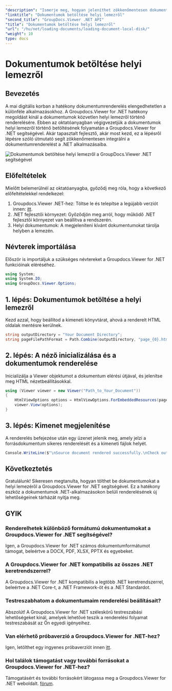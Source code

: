 ```yaml
---
"description": "Ismerje meg, hogyan jeleníthet zökkenőmentesen dokumentumokat a helyi lemezéről a .NET-hez készült Groupdocs.Viewer segítségével. Fejlessze .NET-alkalmazásait hatékony dokumentumkezeléssel."
"linktitle": "Dokumentumok betöltése helyi lemezről"
"second_title": "GroupDocs.Viewer .NET API"
"title": "Dokumentumok betöltése helyi lemezről"
"url": "/hu/net/loading-documents/loading-document-local-disk/"
"weight": 10
type: docs
---
```

# Dokumentumok betöltése helyi lemezről

## Bevezetés
A mai digitális korban a hatékony dokumentumrenderelés elengedhetetlen a különféle alkalmazásokhoz. A Groupdocs.Viewer for .NET hatékony megoldást kínál a dokumentumok közvetlen helyi lemezről történő renderelésére. Ebben az oktatóanyagban végigvezetjük a dokumentumok helyi lemezről történő betöltésének folyamatán a Groupdocs.Viewer for .NET segítségével. Akár tapasztalt fejlesztő, akár most kezd, ez a lépésről lépésre szóló útmutató segít zökkenőmentesen integrálni a dokumentumrenderelést a .NET alkalmazásaiba.

![Dokumentumok betöltése helyi lemezről a GroupDocs.Viewer .NET segítségével](/viewer/loading-documents/load-documents-from-local-disk.png)

## Előfeltételek
Mielőtt belemerülnél az oktatóanyagba, győződj meg róla, hogy a következő előfeltételekkel rendelkezel:
1. Groupdocs.Viewer .NET-hez: Töltse le és telepítse a legújabb verziót innen: [itt](https://releases.groupdocs.com/viewer/net/).
2. .NET fejlesztői környezet: Győződjön meg arról, hogy működő .NET fejlesztői környezet van beállítva a rendszerén.
3. Helyi dokumentumok: A megjeleníteni kívánt dokumentumokat tárolja helyben a lemezén.

## Névterek importálása
Először is importáljuk a szükséges névtereket a Groupdocs.Viewer for .NET funkcióinak eléréséhez.
```csharp
using System;
using System.IO;
using GroupDocs.Viewer.Options;
```
## 1. lépés: Dokumentumok betöltése a helyi lemezről
Kezd azzal, hogy beállítod a kimeneti könyvtárat, ahová a renderelt HTML oldalak mentésre kerülnek.
```csharp
string outputDirectory = "Your Document Directory";
string pageFilePathFormat = Path.Combine(outputDirectory, "page_{0}.html");
```
## 2. lépés: A néző inicializálása és a dokumentumok renderelése
Inicializálja a Viewer objektumot a dokumentum elérési útjával, és jelenítse meg HTML nézetbeállításokkal.
```csharp
using (Viewer viewer = new Viewer("Path_to_Your_Document"))
{
    HtmlViewOptions options = HtmlViewOptions.ForEmbeddedResources(pageFilePathFormat);
    viewer.View(options);
}
```
## 3. lépés: Kimenet megjelenítése
A renderelés befejezése után egy üzenet jelenik meg, amely jelzi a forrásdokumentum sikeres renderelését és a kimeneti fájlok helyét.
```csharp
Console.WriteLine($"\nSource document rendered successfully.\nCheck output in {outputDirectory}.");
```

## Következtetés
Gratulálunk! Sikeresen megtanulta, hogyan tölthet be dokumentumokat a helyi lemezéről a Groupdocs.Viewer for .NET segítségével. Ez a hatékony eszköz a dokumentumok .NET-alkalmazásokon belüli renderelésének új lehetőségeinek tárházát nyitja meg.
## GYIK
### Renderelhetek különböző formátumú dokumentumokat a Groupdocs.Viewer for .NET segítségével?
Igen, a Groupdocs.Viewer for .NET számos dokumentumformátumot támogat, beleértve a DOCX, PDF, XLSX, PPTX és egyebeket.
### A Groupdocs.Viewer for .NET kompatibilis az összes .NET keretrendszerrel?
A Groupdocs.Viewer for .NET kompatibilis a legtöbb .NET keretrendszerrel, beleértve a .NET Core-t, a .NET Framework-öt és a .NET Standardot.
### Testreszabhatom a dokumentumaim renderelési beállításait?
Abszolút! A Groupdocs.Viewer for .NET széleskörű testreszabási lehetőségeket kínál, amelyek lehetővé teszik a renderelési folyamat testreszabását az Ön egyedi igényeihez.
### Van elérhető próbaverzió a Groupdocs.Viewer for .NET-hez?
Igen, letölthet egy ingyenes próbaverziót innen [itt](https://releases.groupdocs.com/).
### Hol találok támogatást vagy további forrásokat a Groupdocs.Viewer for .NET-hez?
Támogatásért és további forrásokért látogassa meg a Groupdocs.Viewer for .NET weboldalt. [fórum](https://forum.groupdocs.com/c/viewer/9).